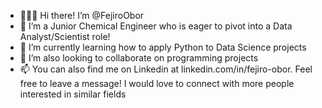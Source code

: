 - 🙋🏾‍♀️  Hi there! I’m @FejiroObor
- 👀 I’m a Junior Chemical Engineer who is eager to pivot into a Data Analyst/Scientist role!
- 🌱 I’m currently learning how to apply Python to Data Science projects
- 💞️ I’m also looking to collaborate on programming projects
- 📫 You can also find me on Linkedin at linkedin.com/in/fejiro-obor. Feel free to leave a message! I would love to connect with more people interested in similar fields

